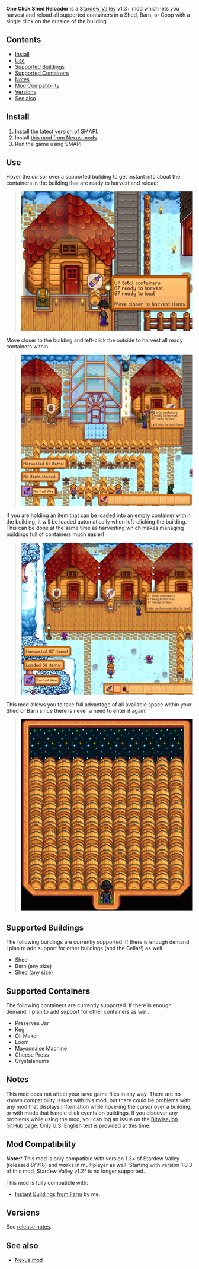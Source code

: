 ﻿**One Click Shed Reloader** is a [Stardew Valley](http://stardewvalley.net/) v1.3+ mod which lets you harvest and reload
all supported containers in a Shed, Barn, or Coop with a single click on the outside of the building.

## Contents
* [Install](#install)
* [Use](#use)
* [Supported Buildings](#supported-buildings)
* [Supported Containers](#supported-containers)
* [Notes](#Notes)
* [Mod Compatibility](#mod-compatibility)
* [Versions](#versions)
* [See also](#see-also)

## Install
1. [Install the latest version of SMAPI](https://smapi.io/).
2. Install [this mod from Nexus mods](http://www.nexusmods.com/stardewvalley/mods/2052).
3. Run the game using SMAPI.

## Use
Hover the cursor over a supported building to get instant info about the containers in the building that are ready
to harvest and reload:
> ![](screenshots/building-info.png)

Move closer to the building and left-click the outside to harvest all ready containers within:
> ![](screenshots/harvest-building.png)

If you are holding an item that can be loaded into an empty container within the building, it will be loaded automatically
when left-clicking the building.  This can be done at the same time as harvesting which makes managing buildings full of
containers much easier!
> ![](screenshots/reload-building.png)

This mod allows you to take full advantage of all available space within your Shed or Barn since there is never a need to
enter it again!
> ![](screenshots/full-shed.png)

## Supported Buildings
The following buildings are currently supported. If there is enough demand, I plan to add support for other buildings (and the Cellar!) as well.
* Shed
* Barn (any size)
* Shed (any size)

## Supported Containers
The following containers are currently supported. If there is enough demand, I plan to add support for other containers as well.
* Preserves Jar
* Keg
* Oil Maker
* Loom
* Mayonnaise Machine
* Cheese Press
* Crystalariums

## Notes
This mod does not affect your save game files in any way. There are no known compatibility issues with this mod, but there could be problems
with any mod that displays information while hovering the cursor over a building, or with mods that handle click events on buildings. If you 
discover any problems while using the mod, you can log an issue on the [BitwiseJon GitHub page](https://github.com/bitwisejon/StardewValleyMods/issues).
Only U.S. English text is provided at this time.

## Mod Compatibility
**Note:*** This mod is only compatible with version 1.3+ of Stardew Valley (released 8/1/18) and works in multiplayer as well. Starting with version 1.0.3 of this mod, Stardew Valley v1.2* is no longer supported. 

This mod is fully compatible with:
* [Instant Buildings from Farm](http://www.nexusmods.com/stardewvalley/mods/2070) by me.

## Versions
See [release notes](release-notes.md).

## See also
* [Nexus mod](http://www.nexusmods.com/stardewvalley/mods/2052)
